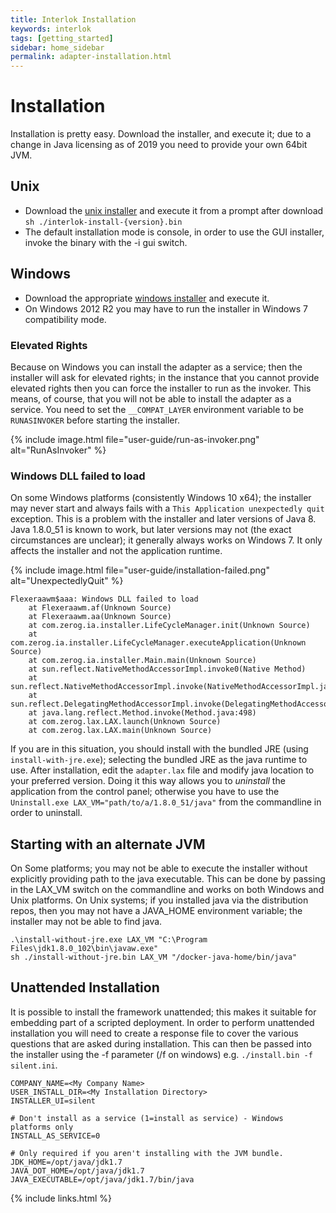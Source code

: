 ```yaml
---
title: Interlok Installation
keywords: interlok
tags: [getting_started]
sidebar: home_sidebar
permalink: adapter-installation.html
---
```


# Installation #

Installation is pretty easy. Download the installer, and execute it; due to a change in Java licensing as of 2019 you need to provide your own 64bit JVM.

## Unix ##

- Download the [unix installer][] and execute it from a prompt after download `sh ./interlok-install-{version}.bin`
- The default installation mode is console, in order to use the GUI installer, invoke the binary with the -i gui switch.

## Windows ##

- Download the appropriate [windows installer][] and execute it.
- On Windows 2012 R2 you may have to run the installer in Windows 7 compatibility mode.

### Elevated Rights ###

Because on Windows you can install the adapter as a service; then the installer will ask for elevated rights; in the instance that you cannot provide elevated rights then you can force the installer to run as the invoker. This means, of course, that you will not be able to install the adapter as a service. You need to set the `__COMPAT_LAYER` environment variable to be `RUNASINVOKER` before starting the installer.

{% include image.html file="user-guide/run-as-invoker.png" alt="RunAsInvoker" %}

### Windows DLL failed to load ###

On some Windows platforms (consistently Windows 10 x64); the installer may never start and always fails with a `This Application unexpectedly quit` exception. This is a problem with the installer and later versions of Java 8. Java 1.8.0_51 is known to work, but later versions may not (the exact circumstances are unclear); it generally always works on Windows 7. It only affects the installer and not the application runtime.

{% include image.html file="user-guide/installation-failed.png" alt="UnexpectedlyQuit" %}

```
Flexeraawm$aaa: Windows DLL failed to load
	at Flexeraawm.af(Unknown Source)
	at Flexeraawm.aa(Unknown Source)
	at com.zerog.ia.installer.LifeCycleManager.init(Unknown Source)
	at com.zerog.ia.installer.LifeCycleManager.executeApplication(Unknown Source)
	at com.zerog.ia.installer.Main.main(Unknown Source)
	at sun.reflect.NativeMethodAccessorImpl.invoke0(Native Method)
	at sun.reflect.NativeMethodAccessorImpl.invoke(NativeMethodAccessorImpl.java:62)
	at sun.reflect.DelegatingMethodAccessorImpl.invoke(DelegatingMethodAccessorImpl.java:43)
	at java.lang.reflect.Method.invoke(Method.java:498)
	at com.zerog.lax.LAX.launch(Unknown Source)
	at com.zerog.lax.LAX.main(Unknown Source)
```

If you are in this situation, you should install with the bundled JRE (using `install-with-jre.exe`); selecting the bundled JRE as the java runtime to use. After installation, edit the `adapter.lax` file and modify java location to your preferred version. Doing it this way allows you to _uninstall_ the application from the control panel; otherwise you have to use the `Uninstall.exe LAX_VM="path/to/a/1.8.0_51/java"` from the commandline in order to uninstall.


## Starting with an alternate JVM ##

On Some platforms; you may not be able to execute the installer without explicitly providing path to the java executable. This can be done by passing in the LAX_VM switch on the commandline and works on both Windows and Unix platforms. On Unix systems; if you installed java via the distribution repos, then you may not have a JAVA_HOME environment variable; the installer may not be able to find java.

```
.\install-without-jre.exe LAX_VM "C:\Program Files\jdk1.8.0_102\bin\javaw.exe"
sh ./install-without-jre.bin LAX_VM "/docker-java-home/bin/java"
```

## Unattended Installation ##

It is possible to install the framework unattended; this makes it suitable for embedding part of a scripted deployment. In order to perform unattended installation you will need to create a response file to cover the various questions that are asked during installation. This can then be passed into the installer using the -f parameter (/f on windows) e.g. `./install.bin -f silent.ini`.

```
COMPANY_NAME=<My Company Name>
USER_INSTALL_DIR=<My Installation Directory>
INSTALLER_UI=silent

# Don't install as a service (1=install as service) - Windows platforms only
INSTALL_AS_SERVICE=0

# Only required if you aren't installing with the JVM bundle.
JDK_HOME=/opt/java/jdk1.7
JAVA_DOT_HOME=/opt/java/jdk1.7
JAVA_EXECUTABLE=/opt/java/jdk1.7/bin/java

```

[unix installer]: https://development.adaptris.net/installers/Interlok/latest-stable/#unix
[windows installer]: https://development.adaptris.net/installers/Interlok/latest-stable/#windows

{% include links.html %}
